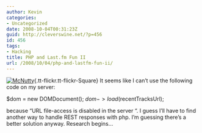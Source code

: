 ```yaml
---
author: Kevin
categories:
- Uncategorized
date: 2008-10-04T00:31:23Z
guid: http://cleverswine.net/?p=456
id: 456
tags:
- Hacking
title: PHP and Last.fm Fun II
url: /2008/10/04/php-and-lastfm-fun-ii/
---
```


[<img class="alignleft" src="https://i1.wp.com/farm3.static.flickr.com/2022/2793204095_7751ec18e7_s.jpg?resize=75%2C75" alt="McNutty" data-recalc-dims="1" />](http://www.flickr.com/photos/cleverswine/2793204095/){.tt-flickr.tt-flickr-Square} It seems like I can&#8217;t use the following code on my server:
  
$dom = new DOMDocument(); $dom->load($recentTracksUrl);
  
because &#8220;URL file-access is disabled in the server &#8220;. I guess I&#8217;ll have to find another way to handle REST responses with php. I&#8217;m guessing there&#8217;s a better solution anyway. Research begins&#8230;